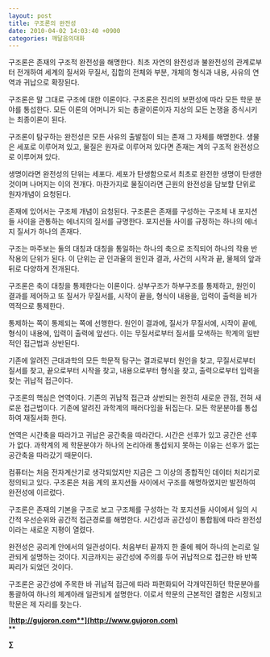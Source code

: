 ```yaml
---
layout: post
title: 구조론의 완전성
date: 2010-04-02 14:03:40 +0900
categories: 깨달음의대화
---
```

  




구조론은 존재의 구조적 완전성을 해명한다. 최초 자연의 완전성과 불완전성의 관계로부터 전개하여 세계의 질서와 무질서, 집합의 전체와 부분, 개체의 형식과 내용, 사유의 연역과 귀납으로 확장된다. 



구조론은 말 그대로 구조에 대한 이론이다. 구조론은 진리의 보편성에 따라 모든 학문 분야를 통섭한다. 모든 이론의 어머니가 되는 총괄이론이자 지상의 모든 논쟁을 종식시키는 최종이론이 된다.



구조론이 탐구하는 완전성은 모든 사유의 출발점이 되는 존재 그 자체를 해명한다. 생물은 세포로 이루어져 있고, 물질은 원자로 이루어져 있다면 존재는 계의 구조적 완전성으로 이루어져 있다.



생명이라면 완전성의 단위는 세포다. 세포가 탄생함으로서 최초로 완전한 생명이 탄생한 것이며 나머지는 이의 전개다. 마찬가지로 물질이라면 근원의 완전성을 담보할 단위로 원자개념이 요청된다.



존재에 있어서는 구조체 개념이 요청된다. 구조론은 존재를 구성하는 구조체 내 포지션들 사이을 관통하는 에너지의 질서를 규명한다. 포지션들 사이를 규정하는 하나의 에너지 질서가 하나의 존재다.



구조는 마주보는 둘의 대칭과 대칭을 통일하는 하나의 축으로 조직되어 하나의 작용 반작용의 단위가 된다. 이 단위는 곧 인과율의 원인과 결과, 사건의 시작과 끝, 물체의 앞과 뒤로 다양하게 전개된다. 



구조론은 축이 대칭을 통제한다는 이론이다. 상부구조가 하부구조를 통제하고, 원인이 결과를 제어하고 또 질서가 무질서를, 시작이 끝을, 형식이 내용을, 입력이 출력을 비가역적으로 통제한다.



통제하는 쪽이 통제되는 쪽에 선행한다. 원인이 결과에, 질서가 무질서에, 시작이 끝에, 형식이 내용에, 입력이 출력에 앞선다. 이는 무질서로부터 질서를 모색하는 학계의 일반적인 접근법과 상반된다.



기존에 알려진 근대과학의 모든 학문적 탐구는 결과로부터 원인을 찾고, 무질서로부터 질서를 찾고, 끝으로부터 시작을 찾고, 내용으로부터 형식을 찾고, 출력으로부터 입력을 찾는 귀납적 접근이다. 



구조론의 핵심은 연역이다. 기존의 귀납적 접근과 상반되는 완전히 새로운 관점, 전혀 새로운 접근법이다. 기존에 알려진 과학계의 패러다임을 뒤집는다. 모든 학문분야를 통섭하여 재질서화 한다.



연역은 시간축을 따라가고 귀납은 공간축을 따라간다. 시간은 선후가 있고 공간은 선후가 없다. 과학계의 제 학문분야가 하나의 논리아래 통섭되지 못하는 이유는 선후가 없는 공간축을 따라갔기 때문이다.



컴퓨터는 처음 전자계산기로 생각되었지만 지금은 그 이상의 종합적인 데이터 처리기로 정의되고 있다. 구조론은 처음 계의 포지션들 사이에서 구조를 해명하였지만 발전하여 완전성에 이르렀다. 



구조론은 존재의 기본을 구조로 보고 구조체를 구성하는 각 포지션들 사이에서 일의 시간적 우선순위와 공간적 접근경로를 해명한다. 시간성과 공간성이 통합됨에 따라 완전성이라는 새로운 지평이 열렸다.



완전성은 공리계 안에서의 일관성이다. 처음부터 끝까지 한 줄에 꿰어 하나의 논리로 일관되게 설명하는 것이다. 지금까지는 공간성에 주의를 두어 귀납적으로 접근한 바 반쪽짜리가 되었던 것이다.



구조론은 공간성에 주목한 바 귀납적 접근에 따라 파편화되어 각개약진하던 학문분야를 통괄하여 하나의 체계아래 일관되게 설명한다. 이로서 학문의 근본적인 결함은 시정되고 학문은 제 자리를 찾는다.







[**http://gujoron.com**](http://www.gujoron.com)**  
** 

**∑**
